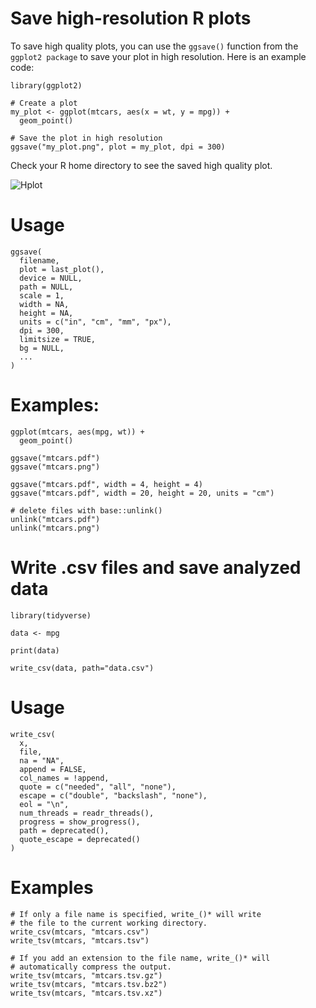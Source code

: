 # Save high-resolution R plots

To save high quality plots, you can use the `ggsave()` function from the `ggplot2 package` to save your plot in high resolution. Here is an example code:


```
library(ggplot2)

# Create a plot
my_plot <- ggplot(mtcars, aes(x = wt, y = mpg)) + 
  geom_point()

# Save the plot in high resolution
ggsave("my_plot.png", plot = my_plot, dpi = 300)
```

Check your R home directory to see the saved high quality plot. 

![Hplot](https://user-images.githubusercontent.com/17006122/222015787-9802b259-30e2-42e9-9dc9-7674454edd49.png)

# Usage

```
ggsave(
  filename,
  plot = last_plot(),
  device = NULL,
  path = NULL,
  scale = 1,
  width = NA,
  height = NA,
  units = c("in", "cm", "mm", "px"),
  dpi = 300,
  limitsize = TRUE,
  bg = NULL,
  ...
)

```

# Examples:

```
ggplot(mtcars, aes(mpg, wt)) +
  geom_point()

ggsave("mtcars.pdf")
ggsave("mtcars.png")

ggsave("mtcars.pdf", width = 4, height = 4)
ggsave("mtcars.pdf", width = 20, height = 20, units = "cm")

# delete files with base::unlink()
unlink("mtcars.pdf")
unlink("mtcars.png")
```



# Write .csv files and save analyzed data

```
library(tidyverse)

data <- mpg

print(data)

write_csv(data, path="data.csv")
```

# Usage

```
write_csv(
  x,
  file,
  na = "NA",
  append = FALSE,
  col_names = !append,
  quote = c("needed", "all", "none"),
  escape = c("double", "backslash", "none"),
  eol = "\n",
  num_threads = readr_threads(),
  progress = show_progress(),
  path = deprecated(),
  quote_escape = deprecated()
)
```

# Examples

```
# If only a file name is specified, write_()* will write
# the file to the current working directory.
write_csv(mtcars, "mtcars.csv")
write_tsv(mtcars, "mtcars.tsv")

# If you add an extension to the file name, write_()* will
# automatically compress the output.
write_tsv(mtcars, "mtcars.tsv.gz")
write_tsv(mtcars, "mtcars.tsv.bz2")
write_tsv(mtcars, "mtcars.tsv.xz")
```

